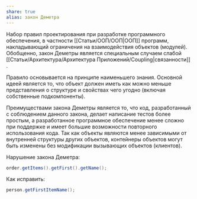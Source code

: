 ```yaml
---
share: true
alias: закон Деметра
---
```


Набор правил проектирования при разработке программного обеспечения, в частности [[Статьи/ООП/ООП|ООП]] программ, накладывающий ограничения на взаимодействия объектов (модулей). Обобщенно, закон Деметры является специальным случаем слабой [[Статьи/Архитектура/Архитектура Приложений/Coupling|связанности]] .

Правило основывается на принципе наименьшего знания. Основной идеей является то, что объект должен иметь как можно меньше представления о структуре и свойствах чего угодно (включая собственные подкомпоненты).

Преимуществами закона Деметры является то, что код, разработанный с соблюдением данного закона, делает написание тестов более простым, а разработанное программное обеспечение менее сложно при поддержке и имеет большие возможности повторного использования кода. Так как объекты являются менее зависимыми от внутренней структуры других объектов, контейнеры объектов могут быть изменены без модификации вызывающих объектов (клиентов).

Нарушение закона Деметра:
```java
order.getItems().getFirst().getName();
```

Как исправить:
```java
person.getFirstItemName();
```
